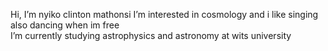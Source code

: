  Hi, I’m nyiko clinton mathonsi 
 I’m interested in cosmology and i like singing also dancing when im free  
 I’m currently studying astrophysics and astronomy at wits university
